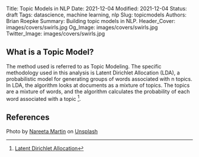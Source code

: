 Title: Topic Models in NLP
Date: 2021-12-04
Modified: 2021-12-04
Status: draft
Tags: datascience, machine learning, nlp
Slug: topicmodels
Authors: Brian Roepke
Summary: Building topic models in NLP.
Header_Cover: images/covers/swirls.jpg
Og_Image: images/covers/swirls.jpg
Twitter_Image: images/covers/swirls.jpg

## What is a Topic Model?

The method used is referred to as Topic Modeling. The specific methodology used in this analysis is Latent Dirichlet Allocation (LDA), a probabilistic model for generating groups of words associated with n topics. In LDA, the algorithm looks at documents as a mixture of topics. The topics are a mixture of words, and the algorithm calculates the probability of each word associated with a topic [^BLEI].




## References

Photo by <a href="https://unsplash.com/@splashabout?utm_source=unsplash&utm_medium=referral&utm_content=creditCopyText">Nareeta Martin</a> on <a href="https://unsplash.com/s/photos/clusters?utm_source=unsplash&utm_medium=referral&utm_content=creditCopyText">Unsplash</a>

[^BLEI]: [Latent Dirichlet Allocation](https://www.jmlr.org/papers/volume3/blei03a/blei03a.pdf)